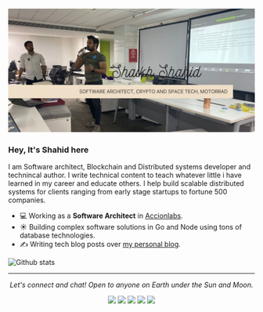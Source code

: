 ![Shahid Shaikh Introduction](https://github.com/shaikh-shahid/shaikh-shahid/blob/master/Shahid%20shaikh.jpg)

### Hey, It's Shahid here
I am Software architect, Blockchain and Distributed systems developer and technincal author. I write technical content to teach whatever little i have learned in my career and educate others. I help build scalable distributed systems for clients ranging from early stage startups to fortune 500 companies.

- 💻 Working as a **Software Architect** in [Accionlabs](https://www.accionlabs.com/).
- ☀️ Building complex software solutions in Go and Node using tons of database technologies.
- ✍️ Writing tech blog posts over [my personal blog](https://shaikhshahid.com/).

![Github stats](https://github-readme-stats.vercel.app/api?username=shaikh-shahid&theme=highcontrast&show_icons=true&count_private=true)

<hr>
<p align="center">
  <i>Let's connect and chat! Open to anyone on Earth under the Sun and Moon.</i>
<p align="center">
    <a href="https://twitter.com/shahidontech" alt="Twitter"><img src="https://github.com/imdhruv99/imdhruv99/blob/master/readme/twitter.png"></a>
    <a href="https://www.linkedin.com/in/skshahid//" alt="Linkedin"><img src="https://github.com/imdhruv99/imdhruv99/blob/master/readme/linkedin.png"></a>
    <a href="https://www.instagram.com/shahid_sk/" alt="Instagram"><img src="https://github.com/imdhruv99/imdhruv99/blob/master/readme/insta.png"></a>   
    <a href="https://github.com/shaikh-shahid" alt="GitHub"><img src="https://github.com/imdhruv99/imdhruv99/blob/master/readme/github.png"></a>
    <a href="https://dev.to/shaikhshahid" alt="Dev"><img src="https://github.com/imdhruv99/imdhruv99/blob/master/readme/dev.png"></a>    
</p>
  
</p>
